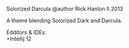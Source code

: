 Solorized Darcula
@author Rick Hanlon II
2013

A theme blending Solorized Dark and Darcula.  
  
Edditors & IDEs:  
+Intellij 12
